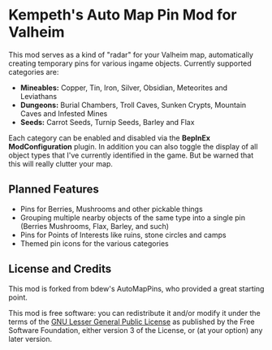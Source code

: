 # Kempeth's Auto Map Pin Mod for Valheim
This mod serves as a kind of "radar" for your Valheim map, automatically creating temporary pins for various ingame objects. Currently supported categories are:

* **Mineables:** Copper, Tin, Iron, Silver, Obsidian, Meteorites and Leviathans
* **Dungeons:** Burial Chambers, Troll Caves, Sunken Crypts, Mountain Caves and Infested Mines
* **Seeds:** Carrot Seeds, Turnip Seeds, Barley and Flax

Each category can be enabled and disabled via the **BepInEx ModConfiguration** plugin. In addition you can also toggle the display of all object types that I've currently identified in the game. But be warned that this will really clutter your map.

##  Planned Features
* Pins for Berries, Mushrooms and other pickable things
* Grouping multiple nearby objects of the same type into a single pin (Berries Mushrooms, Flax, Barley, and such)
* Pins for Points of Interests like ruins, stone circles and camps
* Themed pin icons for the various categories

##  License and Credits
This mod is forked from bdew's AutoMapPins, who provided a great starting point.

This mod is free software: you can redistribute it and/or modify it under the terms of the [GNU Lesser General Public License](http://www.gnu.org/licenses/lgpl-3.0.en.html) as published by the Free Software Foundation, either version 3 of the License, or (at your option) any later version.